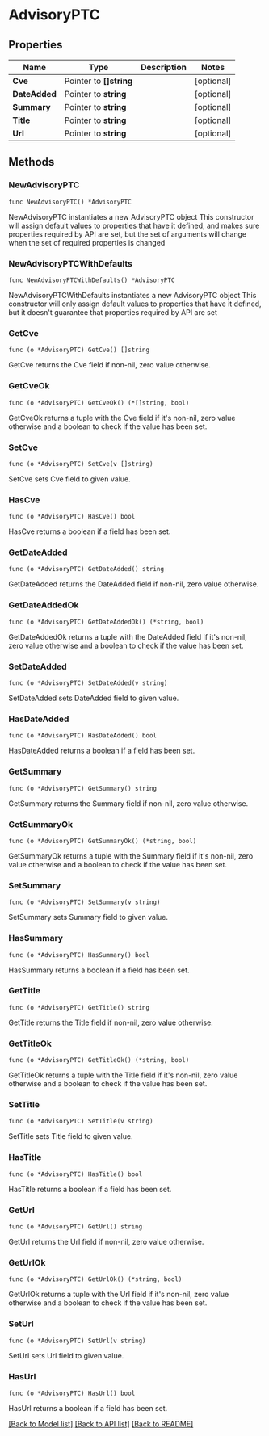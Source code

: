 # AdvisoryPTC

## Properties

Name | Type | Description | Notes
------------ | ------------- | ------------- | -------------
**Cve** | Pointer to **[]string** |  | [optional] 
**DateAdded** | Pointer to **string** |  | [optional] 
**Summary** | Pointer to **string** |  | [optional] 
**Title** | Pointer to **string** |  | [optional] 
**Url** | Pointer to **string** |  | [optional] 

## Methods

### NewAdvisoryPTC

`func NewAdvisoryPTC() *AdvisoryPTC`

NewAdvisoryPTC instantiates a new AdvisoryPTC object
This constructor will assign default values to properties that have it defined,
and makes sure properties required by API are set, but the set of arguments
will change when the set of required properties is changed

### NewAdvisoryPTCWithDefaults

`func NewAdvisoryPTCWithDefaults() *AdvisoryPTC`

NewAdvisoryPTCWithDefaults instantiates a new AdvisoryPTC object
This constructor will only assign default values to properties that have it defined,
but it doesn't guarantee that properties required by API are set

### GetCve

`func (o *AdvisoryPTC) GetCve() []string`

GetCve returns the Cve field if non-nil, zero value otherwise.

### GetCveOk

`func (o *AdvisoryPTC) GetCveOk() (*[]string, bool)`

GetCveOk returns a tuple with the Cve field if it's non-nil, zero value otherwise
and a boolean to check if the value has been set.

### SetCve

`func (o *AdvisoryPTC) SetCve(v []string)`

SetCve sets Cve field to given value.

### HasCve

`func (o *AdvisoryPTC) HasCve() bool`

HasCve returns a boolean if a field has been set.

### GetDateAdded

`func (o *AdvisoryPTC) GetDateAdded() string`

GetDateAdded returns the DateAdded field if non-nil, zero value otherwise.

### GetDateAddedOk

`func (o *AdvisoryPTC) GetDateAddedOk() (*string, bool)`

GetDateAddedOk returns a tuple with the DateAdded field if it's non-nil, zero value otherwise
and a boolean to check if the value has been set.

### SetDateAdded

`func (o *AdvisoryPTC) SetDateAdded(v string)`

SetDateAdded sets DateAdded field to given value.

### HasDateAdded

`func (o *AdvisoryPTC) HasDateAdded() bool`

HasDateAdded returns a boolean if a field has been set.

### GetSummary

`func (o *AdvisoryPTC) GetSummary() string`

GetSummary returns the Summary field if non-nil, zero value otherwise.

### GetSummaryOk

`func (o *AdvisoryPTC) GetSummaryOk() (*string, bool)`

GetSummaryOk returns a tuple with the Summary field if it's non-nil, zero value otherwise
and a boolean to check if the value has been set.

### SetSummary

`func (o *AdvisoryPTC) SetSummary(v string)`

SetSummary sets Summary field to given value.

### HasSummary

`func (o *AdvisoryPTC) HasSummary() bool`

HasSummary returns a boolean if a field has been set.

### GetTitle

`func (o *AdvisoryPTC) GetTitle() string`

GetTitle returns the Title field if non-nil, zero value otherwise.

### GetTitleOk

`func (o *AdvisoryPTC) GetTitleOk() (*string, bool)`

GetTitleOk returns a tuple with the Title field if it's non-nil, zero value otherwise
and a boolean to check if the value has been set.

### SetTitle

`func (o *AdvisoryPTC) SetTitle(v string)`

SetTitle sets Title field to given value.

### HasTitle

`func (o *AdvisoryPTC) HasTitle() bool`

HasTitle returns a boolean if a field has been set.

### GetUrl

`func (o *AdvisoryPTC) GetUrl() string`

GetUrl returns the Url field if non-nil, zero value otherwise.

### GetUrlOk

`func (o *AdvisoryPTC) GetUrlOk() (*string, bool)`

GetUrlOk returns a tuple with the Url field if it's non-nil, zero value otherwise
and a boolean to check if the value has been set.

### SetUrl

`func (o *AdvisoryPTC) SetUrl(v string)`

SetUrl sets Url field to given value.

### HasUrl

`func (o *AdvisoryPTC) HasUrl() bool`

HasUrl returns a boolean if a field has been set.


[[Back to Model list]](../README.md#documentation-for-models) [[Back to API list]](../README.md#documentation-for-api-endpoints) [[Back to README]](../README.md)


